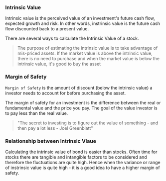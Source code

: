### Intrinsic Value
Intrinsic value is the perceived value of an investment's future cash flow, expected growth and risk. In other words, instrinsic value is the future cash flow discounted back to a present value. 

There are several ways to calculate the Intrinsic Value of a stock.

> The purpose of estimating the intrinsic value is to take advantage of mis-priced assets. If the market value is above the intrinsic value, there is no need to purchase and when the market value is below the intrinsic value, it's good to buy the asset

### Margin of Safety

`Margin of Safety` is the amount of discount (below the intrinsic value) a investor needs to account for before purchasing the asset. 

The margin of safety for an investment is the difference between the real or fundamental value and the price you pay. The goal of the value investor is to pay less than the real value.

> "The secret  to investing is to figure out the value of something - and then pay a lot less - Joel Greenblatt"

### Relationship between Intrinsic Vlaue 

Calculating the intrinsic value of bond is easier than stocks. Often time for stocks there are tangible and intangible factors to be considered and therefore the fluctuations are quite high. Hence when the variance or range of instrinsic value is quite high - it is a good idea to have a higher margin of safety.